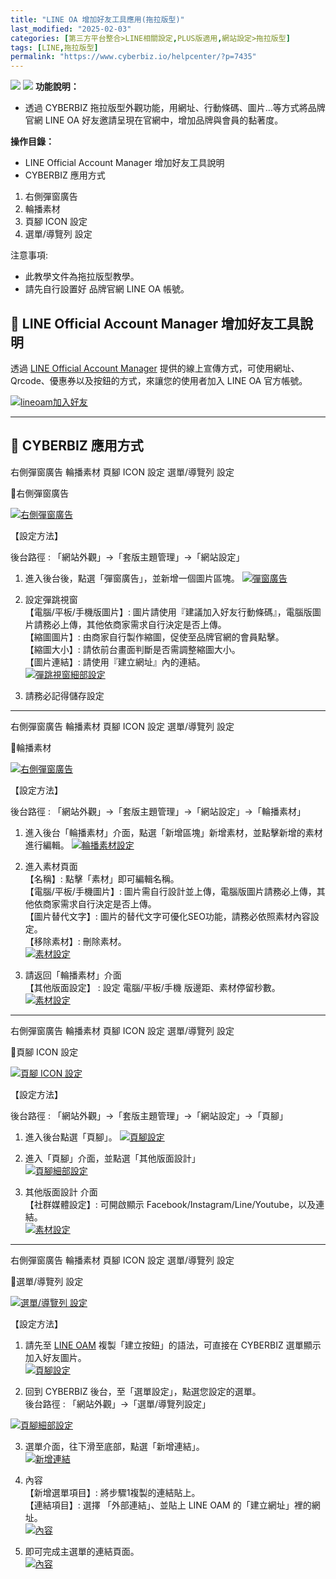 ```yaml
---
title: "LINE OA 增加好友工具應用(拖拉版型)"
last_modified: "2025-02-03"
categories: [第三方平台整合>LINE相關設定,PLUS版適用,網站設定>拖拉版型]
tags: [LINE,拖拉版型]
permalink: "https://www.cyberbiz.io/helpcenter/?p=7435"
---
```


![](https://www.cyberbiz.io/helpcenter/wp-content/uploads/一般版3.png)
![](https://www.cyberbiz.io/helpcenter/wp-content/uploads/PLUS版3.png)
**功能說明：**  

* 透過 CYBERBIZ 拖拉版型外觀功能，用網址、行動條碼、圖片…等方式將品牌官網 LINE OA 好友邀請呈現在官網中，增加品牌與會員的黏著度。

**操作目錄：**

* LINE Official Account Manager 增加好友工具說明
* CYBERBIZ 應用方式
1. 右側彈窗廣告
2. 輪播素材
3. 頁腳 ICON 設定
4. 選單/導覽列 設定

注意事項:  

* 此教學文件為拖拉版型教學。
* 請先自行設置好 品牌官網 LINE OA 帳號。



## 📌 LINE Official Account Manager 增加好友工具說明



透過 [LINE Official Account Manager](https://tw.linebiz.com/service/account-solutions/line-official-account/) 提供的線上宣傳方式，可使用網址、Qrcode、優惠券以及按鈕的方式，來讓您的使用者加入
LINE OA 官方帳號。


[![lineoam加入好友](https://www.cyberbiz.io/support/wp-content/uploads/LINE-OA-增加好友工具應用拖拉版型01.png)](https://www.cyberbiz.io/support/wp-content/uploads/LINE-OA-增加好友工具應用拖拉版型01.png)

* * *



## 📌 CYBERBIZ 應用方式



右側彈窗廣告 輪播素材 頁腳 ICON 設定 選單/導覽列 設定



📍右側彈窗廣告

[![右側彈窗廣告](https://www.cyberbiz.io/support/wp-content/uploads/LINE-OA-增加好友工具應用拖拉版型02.png)](https://www.cyberbiz.io/support/wp-content/uploads/LINE-OA-增加好友工具應用拖拉版型02.png)

【設定方法】  


後台路徑 : 「網站外觀」→「套版主題管理」→「網站設定」  


1. 進入後台後，點選「彈窗廣告」，並新增一個圖片區塊。 [![彈窗廣告](https://www.cyberbiz.io/support/wp-content/uploads/LINE-OA-增加好友工具應用拖拉版型03.png)](https://www.cyberbiz.io/support/wp-content/uploads/LINE-OA-增加好友工具應用拖拉版型03.png)


2. 設定彈跳視窗  
【電腦/平板/手機版圖片】: 圖片請使用『建議加入好友行動條碼』，電腦版圖片請務必上傳，其他依商家需求自行決定是否上傳。  
【縮圖圖片】: 由商家自行製作縮圖，促使至品牌官網的會員點擊。  
【縮圖大小】: 請依前台畫面判斷是否需調整縮圖大小。  
【圖片連結】: 請使用『建立網址』內的連結。  
[![彈跳視窗細部設定](https://www.cyberbiz.io/support/wp-content/uploads/LINE-OA-增加好友工具應用拖拉版型04.png)](https://www.cyberbiz.io/support/wp-content/uploads/LINE-OA-增加好友工具應用拖拉版型04.png)



3. 請務必記得儲存設定


* * *



右側彈窗廣告 輪播素材 頁腳 ICON 設定 選單/導覽列 設定



📍輪播素材

[![右側彈窗廣告](https://www.cyberbiz.io/support/wp-content/uploads/LINE-OA-增加好友工具應用拖拉版型05.png)](https://www.cyberbiz.io/support/wp-content/uploads/LINE-OA-增加好友工具應用拖拉版型05.png)

【設定方法】  


後台路徑 : 「網站外觀」→「套版主題管理」→「網站設定」→「輪播素材」  


1. 進入後台「輪播素材」介面，點選「新增區塊」新增素材，並點擊新增的素材進行編輯。 [![輪播素材設定](https://www.cyberbiz.io/support/wp-content/uploads/LINE-OA-增加好友工具應用拖拉版型06.png)](https://www.cyberbiz.io/support/wp-content/uploads/LINE-OA-增加好友工具應用拖拉版型06.png)


2. 進入素材頁面  
【名稱】: 點擊「素材」即可編輯名稱。  
【電腦/平板/手機圖片】: 圖片需自行設計並上傳，電腦版圖片請務必上傳，其他依商家需求自行決定是否上傳。  
【圖片替代文字】: 圖片的替代文字可優化SEO功能，請務必依照素材內容設定。  
【移除素材】: 刪除素材。  
[![素材設定](https://www.cyberbiz.io/support/wp-content/uploads/LINE-OA-增加好友工具應用拖拉版型07.png)](https://www.cyberbiz.io/support/wp-content/uploads/LINE-OA-增加好友工具應用拖拉版型07.png)



3. 請返回「輪播素材」介面  
【其他版面設定】 : 設定 電腦/平板/手機 版邊距、素材停留秒數。  
[![素材設定](https://www.cyberbiz.io/support/wp-content/uploads/LINE-OA-增加好友工具應用拖拉版型08.png)](https://www.cyberbiz.io/support/wp-content/uploads/LINE-OA-增加好友工具應用拖拉版型08.png)

* * *



右側彈窗廣告 輪播素材 頁腳 ICON 設定 選單/導覽列 設定



📍頁腳 ICON 設定

[![頁腳 ICON 設定](https://www.cyberbiz.io/support/wp-content/uploads/LINE-OA-增加好友工具應用拖拉版型09.png)](https://www.cyberbiz.io/support/wp-content/uploads/LINE-OA-增加好友工具應用拖拉版型09.png)

【設定方法】  


後台路徑 : 「網站外觀」→「套版主題管理」→「網站設定」→「頁腳」  


1. 進入後台點選「頁腳」。 [![頁腳設定](https://www.cyberbiz.io/support/wp-content/uploads/LINE-OA-增加好友工具應用拖拉版型10.png)](https://www.cyberbiz.io/support/wp-content/uploads/LINE-OA-增加好友工具應用拖拉版型10.png)


2. 進入「頁腳」介面，並點選「其他版面設計」  
[![頁腳細部設定](https://www.cyberbiz.io/support/wp-content/uploads/LINE-OA-增加好友工具應用拖拉版型11.png)](https://www.cyberbiz.io/support/wp-content/uploads/LINE-OA-增加好友工具應用拖拉版型11.png)



3. 其他版面設計 介面  
【社群媒體設定】: 可開啟顯示 Facebook/Instagram/Line/Youtube，以及連結。  
[![素材設定](https://www.cyberbiz.io/support/wp-content/uploads/LINE-OA-增加好友工具應用拖拉版型12.png)](https://www.cyberbiz.io/support/wp-content/uploads/LINE-OA-增加好友工具應用拖拉版型12.png)

* * *



右側彈窗廣告 輪播素材 頁腳 ICON 設定 選單/導覽列 設定



📍選單/導覽列 設定

[![選單/導覽列 設定](https://www.cyberbiz.io/support/wp-content/uploads/LINE-OA-增加好友工具應用拖拉版型13.png)](https://www.cyberbiz.io/support/wp-content/uploads/LINE-OA-增加好友工具應用拖拉版型13.png)

【設定方法】  


1. 請先至 [LINE OAM](https://account.line.biz/login) 複製「建立按鈕」的語法，可直接在 CYBERBIZ 選單顯示加入好友圖片。  
[![頁腳設定](https://www.cyberbiz.io/support/wp-content/uploads/LINE-OA-增加好友工具應用拖拉版型14.png)](https://www.cyberbiz.io/support/wp-content/uploads/LINE-OA-增加好友工具應用拖拉版型14.png)



2. 回到 CYBERBIZ 後台，至「選單設定」，點選您設定的選單。  
後台路徑 : 「網站外觀」→「選單/導覽列設定」  

[![頁腳細部設定](https://www.cyberbiz.io/support/wp-content/uploads/LINE-OA-增加好友工具應用拖拉版型15.png)](https://www.cyberbiz.io/support/wp-content/uploads/LINE-OA-增加好友工具應用拖拉版型15.png)



3. 選單介面，往下滑至底部，點選「新增連結」。  
[![新增連結](https://www.cyberbiz.io/support/wp-content/uploads/LINE-OA-增加好友工具應用拖拉版型16.png)](https://www.cyberbiz.io/support/wp-content/uploads/LINE-OA-增加好友工具應用拖拉版型16.png)



4. 內容  
【新增選單項目】: 將步驟1複製的連結貼上。  
【連結項目】: 選擇 「外部連結」、並貼上 LINE OAM 的「建立網址」裡的網址。  
[![內容](https://www.cyberbiz.io/support/wp-content/uploads/LINE-OA-增加好友工具應用拖拉版型17.png)](https://www.cyberbiz.io/support/wp-content/uploads/LINE-OA-增加好友工具應用拖拉版型17.png)



5. 即可完成主選單的連結頁面。  
[![內容](https://www.cyberbiz.io/support/wp-content/uploads/LINE-OA-增加好友工具應用拖拉版型18.png)](https://www.cyberbiz.io/support/wp-content/uploads/LINE-OA-增加好友工具應用拖拉版型18.png)

